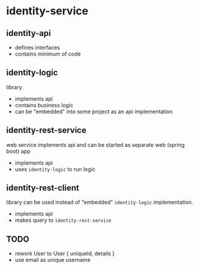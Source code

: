 # identity-service

## identity-api
- defines interfaces
- contains minimum of code

## identity-logic
library  
- implements api 
- contains business logic
- can be "embedded" into some project as an api implementation

## identity-rest-service
web service implements api and can be started as separate web (spring boot) app
- implements api
- uses `identity-logic` to run logic

## identity-rest-client
library can be used instead of "embedded" `identity-logic` implementation.
- implements api
- makes query to `identity-rest-service`


## TODO

- rework User to User { uniqueId, details } 
- use email as unique username